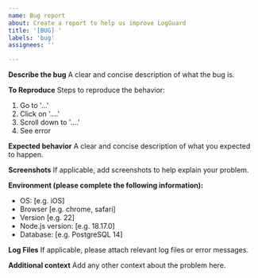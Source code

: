```yaml
---
name: Bug report
about: Create a report to help us improve LogGuard
title: '[BUG] '
labels: 'bug'
assignees: ''

---
```


**Describe the bug**
A clear and concise description of what the bug is.

**To Reproduce**
Steps to reproduce the behavior:
1. Go to '...'
2. Click on '....'
3. Scroll down to '....'
4. See error

**Expected behavior**
A clear and concise description of what you expected to happen.

**Screenshots**
If applicable, add screenshots to help explain your problem.

**Environment (please complete the following information):**
 - OS: [e.g. iOS]
 - Browser [e.g. chrome, safari]
 - Version [e.g. 22]
 - Node.js version: [e.g. 18.17.0]
 - Database: [e.g. PostgreSQL 14]

**Log Files**
If applicable, please attach relevant log files or error messages.

**Additional context**
Add any other context about the problem here.
